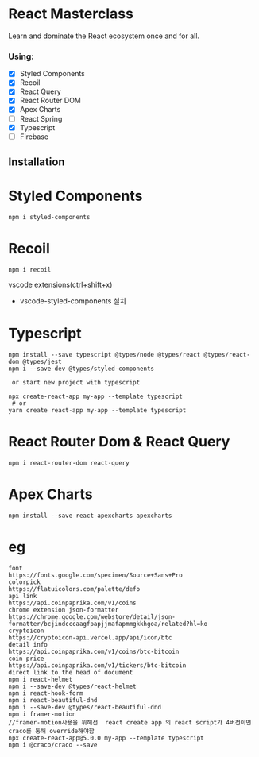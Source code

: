# React Masterclass

Learn and dominate the React ecosystem once and for all.

### Using:

- [x] Styled Components
- [x] Recoil
- [x] React Query
- [x] React Router DOM
- [x] Apex Charts
- [ ] React Spring
- [x] Typescript
- [ ] Firebase

## Installation

# Styled Components

```node
npm i styled-components
```

# Recoil

```node
npm i recoil
```

vscode extensions(ctrl+shift+x)

- vscode-styled-components 설치

# Typescript

```node
npm install --save typescript @types/node @types/react @types/react-dom @types/jest
npm i --save-dev @types/styled-components

 or start new project with typescript

npx create-react-app my-app --template typescript
 # or
yarn create react-app my-app --template typescript
```

# React Router Dom & React Query

```node
npm i react-router-dom react-query
```

# Apex Charts

```node
npm install --save react-apexcharts apexcharts
```

# eg

```node
font
https://fonts.google.com/specimen/Source+Sans+Pro
colorpick
https://flatuicolors.com/palette/defo
api link
https://api.coinpaprika.com/v1/coins
chrome extension json-formatter
https://chrome.google.com/webstore/detail/json-formatter/bcjindcccaagfpapjjmafapmmgkkhgoa/related?hl=ko
cryptoicon
https://cryptoicon-api.vercel.app/api/icon/btc
detail info
https://api.coinpaprika.com/v1/coins/btc-bitcoin
coin price
https://api.coinpaprika.com/v1/tickers/btc-bitcoin
direct link to the head of document
npm i react-helmet
npm i --save-dev @types/react-helmet
npm i react-hook-form
npm i react-beautiful-dnd
npm i --save-dev @types/react-beautiful-dnd
npm i framer-motion
//framer-motion사용을 위해선  react create app 의 react script가 4버전이면 craco를 통해 override해야함
npx create-react-app@5.0.0 my-app --template typescript
npm i @craco/craco --save
```

